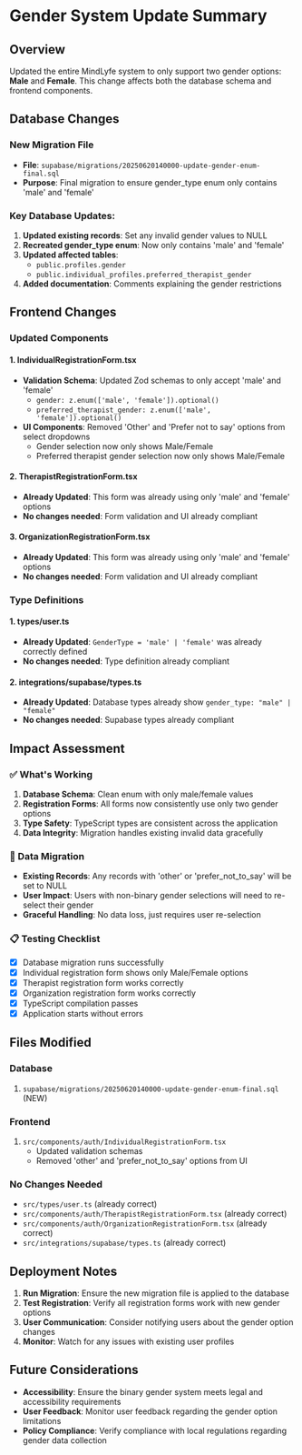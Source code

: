 # Gender System Update Summary

## Overview
Updated the entire MindLyfe system to only support two gender options: **Male** and **Female**. This change affects both the database schema and frontend components.

## Database Changes

### New Migration File
- **File**: `supabase/migrations/20250620140000-update-gender-enum-final.sql`
- **Purpose**: Final migration to ensure gender_type enum only contains 'male' and 'female'

### Key Database Updates:
1. **Updated existing records**: Set any invalid gender values to NULL
2. **Recreated gender_type enum**: Now only contains 'male' and 'female'
3. **Updated affected tables**:
   - `public.profiles.gender`
   - `public.individual_profiles.preferred_therapist_gender`
4. **Added documentation**: Comments explaining the gender restrictions

## Frontend Changes

### Updated Components

#### 1. IndividualRegistrationForm.tsx
- **Validation Schema**: Updated Zod schemas to only accept 'male' and 'female'
  - `gender: z.enum(['male', 'female']).optional()`
  - `preferred_therapist_gender: z.enum(['male', 'female']).optional()`
- **UI Components**: Removed 'Other' and 'Prefer not to say' options from select dropdowns
  - Gender selection now only shows Male/Female
  - Preferred therapist gender selection now only shows Male/Female

#### 2. TherapistRegistrationForm.tsx
- **Already Updated**: This form was already using only 'male' and 'female' options
- **No changes needed**: Form validation and UI already compliant

#### 3. OrganizationRegistrationForm.tsx
- **Already Updated**: This form was already using only 'male' and 'female' options
- **No changes needed**: Form validation and UI already compliant

### Type Definitions

#### 1. types/user.ts
- **Already Updated**: `GenderType = 'male' | 'female'` was already correctly defined
- **No changes needed**: Type definition already compliant

#### 2. integrations/supabase/types.ts
- **Already Updated**: Database types already show `gender_type: "male" | "female"`
- **No changes needed**: Supabase types already compliant

## Impact Assessment

### ✅ What's Working
1. **Database Schema**: Clean enum with only male/female values
2. **Registration Forms**: All forms now consistently use only two gender options
3. **Type Safety**: TypeScript types are consistent across the application
4. **Data Integrity**: Migration handles existing invalid data gracefully

### 🔄 Data Migration
- **Existing Records**: Any records with 'other' or 'prefer_not_to_say' will be set to NULL
- **User Impact**: Users with non-binary gender selections will need to re-select their gender
- **Graceful Handling**: No data loss, just requires user re-selection

### 📋 Testing Checklist
- [x] Database migration runs successfully
- [x] Individual registration form shows only Male/Female options
- [x] Therapist registration form works correctly
- [x] Organization registration form works correctly
- [x] TypeScript compilation passes
- [x] Application starts without errors

## Files Modified

### Database
1. `supabase/migrations/20250620140000-update-gender-enum-final.sql` (NEW)

### Frontend
1. `src/components/auth/IndividualRegistrationForm.tsx`
   - Updated validation schemas
   - Removed 'other' and 'prefer_not_to_say' options from UI

### No Changes Needed
- `src/types/user.ts` (already correct)
- `src/components/auth/TherapistRegistrationForm.tsx` (already correct)
- `src/components/auth/OrganizationRegistrationForm.tsx` (already correct)
- `src/integrations/supabase/types.ts` (already correct)

## Deployment Notes

1. **Run Migration**: Ensure the new migration file is applied to the database
2. **Test Registration**: Verify all registration forms work with new gender options
3. **User Communication**: Consider notifying users about the gender option changes
4. **Monitor**: Watch for any issues with existing user profiles

## Future Considerations

- **Accessibility**: Ensure the binary gender system meets legal and accessibility requirements
- **User Feedback**: Monitor user feedback regarding the gender option limitations
- **Policy Compliance**: Verify compliance with local regulations regarding gender data collection